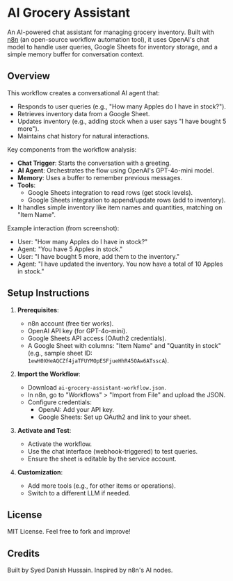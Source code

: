 # AI Grocery Assistant

An AI-powered chat assistant for managing grocery inventory. Built with [n8n](https://n8n.io/) (an open-source workflow automation tool), it uses OpenAI's chat model to handle user queries, Google Sheets for inventory storage, and a simple memory buffer for conversation context.

## Overview
This workflow creates a conversational AI agent that:
- Responds to user queries (e.g., "How many Apples do I have in stock?").
- Retrieves inventory data from a Google Sheet.
- Updates inventory (e.g., adding stock when a user says "I have bought 5 more").
- Maintains chat history for natural interactions.

Key components from the workflow analysis:
- **Chat Trigger**: Starts the conversation with a greeting.
- **AI Agent**: Orchestrates the flow using OpenAI's GPT-4o-mini model.
- **Memory**: Uses a buffer to remember previous messages.
- **Tools**: 
  - Google Sheets integration to read rows (get stock levels).
  - Google Sheets integration to append/update rows (add to inventory).
- It handles simple inventory like item names and quantities, matching on "Item Name".

Example interaction (from screenshot):
- User: "How many Apples do I have in stock?"
- Agent: "You have 5 Apples in stock."
- User: "I have bought 5 more, add them to the inventory."
- Agent: "I have updated the inventory. You now have a total of 10 Apples in stock."


## Setup Instructions
1. **Prerequisites**:
   - n8n account (free tier works).
   - OpenAI API key (for GPT-4o-mini).
   - Google Sheets API access (OAuth2 credentials).
   - A Google Sheet with columns: "Item Name" and "Quantity in stock" (e.g., sample sheet ID: `1ewH0XHeAQCZf4jaTFUYMOpESFjueHhR45OAw6ATsscA`).

2. **Import the Workflow**:
   - Download `ai-grocery-assistant-workflow.json`.
   - In n8n, go to "Workflows" > "Import from File" and upload the JSON.
   - Configure credentials:
     - OpenAI: Add your API key.
     - Google Sheets: Set up OAuth2 and link to your sheet.

3. **Activate and Test**:
   - Activate the workflow.
   - Use the chat interface (webhook-triggered) to test queries.
   - Ensure the sheet is editable by the service account.

4. **Customization**:
   - Add more tools (e.g., for other items or operations).
   - Switch to a different LLM if needed.

## License
MIT License. Feel free to fork and improve!

## Credits
Built by Syed Danish Hussain. Inspired by n8n's AI nodes.
